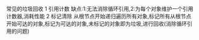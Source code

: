 常见的垃圾回收
1 引用计数
  缺点:1:无法消除循环引用,2:为每个对象维护一个引用计数器,消耗性能
2 标记清除
  从根节点开始递归遍历所有对象,标记所有从根节点开始可达的对象,标记为可达的对象,未标记的对象即为垃圾,进行回收(消除循环引用的问题)
